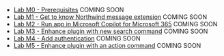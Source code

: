   - [Lab M0 - Prerequisites](/copilot-camp/pages/extend-message-ext/00-prerequisites.md) COMING SOON
  - [Lab M1 - Get to know Northwind message extension](/copilot-camp/pages/extend-message-ext/01-nw-teams-app.md) COMING SOON
  - [Lab M2 - Run app in Microsoft Copilot for Microsoft 365](/copilot-camp/pages/extend-message-ext/02-nw-plugin.md) COMING SOON
  - [Lab M3 - Enhance plugin with new search command](/copilot-camp/pages/extend-message-ext/03-enhance-nw-plugin.md) COMING SOON
  - [Lab M4 - Add authentication](/copilot-camp/pages/extend-message-ext/04-add-authentication.md) COMING SOON
  - [Lab M5 - Enhance plugin with an action command](/copilot-camp/pages/extend-message-ext/05-add-action.md) COMING SOON